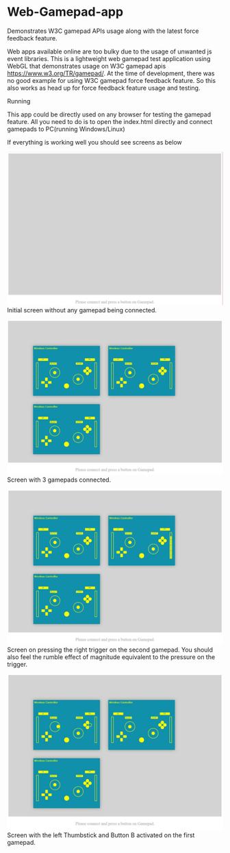 # Web-Gamepad-app
Demonstrates W3C gamepad APIs usage along with the latest force feedback feature.

Web apps available online are too bulky due to the usage of unwanted js event libraries. This is a lightweight web gamepad test application using WebGL that demonstrates usage on W3C gamepad apis https://www.w3.org/TR/gamepad/. At the time of development, there was no good example for using W3C gamepad force feedback feature. So this also works as head up for force feedback feature usage and testing.

Running

This app could be directly used on any browser for testing the gamepad feature. All you need to do is to open the index.html directly and connect gamepads to PC(running Windows/Linux)

If everything is working well you should see screens as below

![Screenshot](screen-1.jpg)
Initial screen without any gamepad being connected.


![Screenshot](screen-2.jpg)
Screen with 3 gamepads connected.


![Screenshot](screen-3.jpg)
Screen on pressing the right trigger on the second gamepad. You should also feel the rumble effect of magnitude equivalent to the pressure on the trigger.


![Screenshot](screen-4.jpg)
Screen with the left Thumbstick and Button B activated on the first gamepad.
